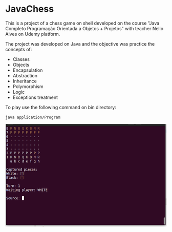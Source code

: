 # JavaChess

This is a project of a chess game on shell developed on the course "Java Completo Programação Orientada a Objetos + Projetos" with 
teacher Nelio Alves on Udemy platform.

The project was developed on Java and the objective was practice the concepts of:

 - Classes
 - Objects
 - Encapsulation
 - Abstraction
 - Inheritance
 - Polymorphism
 - Logic
 - Exceptions treatment
 
 To play use the following command on bin directory:
 ```
 java application/Program
 ```
![img](https://github.com/Anastacia-Canto/JavaChess/blob/main/Screenshot%20from%202022-11-03%2012-50-14.png)
